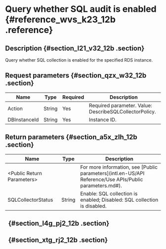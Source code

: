 # Query whether SQL audit is enabled {#reference_wvs_k23_12b .reference}

## Description {#section_l21_v32_12b .section}

Query whether SQL collection is enabled for the specified RDS instance.

## Request parameters {#section_qzx_w32_12b .section}

|Name|Type|Required|Description|
|----|----|--------|-----------|
|Action|String|Yes|Required parameter. Value: DescribeSQLCollectorPolicy.|
|DBInstanceId|String|Yes|Instance ID.|

## Return parameters {#section_a5x_zlh_12b .section}

|Name|Type|Description|
|----|----|-----------|
|<Public Return Parameters\>| |For more information, see [Public parameters](intl.en-US/API Reference/Use APIs/Public parameters.md#).|
|SQLCollectorStatus|String|Enable: SQL collection is enabled; Disabled: SQL collection is disabled.|

##   {#section_l4g_pj2_12b .section}

##   {#section_xtg_rj2_12b .section}

